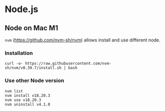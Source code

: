 # Node.js

## Node on Mac M1

`nvm` (https://github.com/nvm-sh/nvm) allows install and use different node. 

### Installation

```
curl -o- https://raw.githubusercontent.com/nvm-sh/nvm/v0.39.7/install.sh | bash
```

### Use other Node version
```
nvm list
nvm install v18.20.3
nvm use v18.20.3
nvm uninstall v4.1.0
```